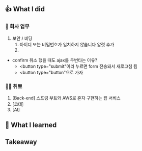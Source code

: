 ## 👍 What I did
### 💸 회사 업무
1. 보안 / 비딩
   1. 아이디 또는 비밀번호가 일치하지 않습니다 알럿 추가
   2. 

- confirm 취소 했을 때도 ajax를 두번타는 이유?
  - <button type="submit"이라 누르면 form 전송돼서 새로고침 됨
  - <button type="button"으로 가자
### 👩‍💻 취뽀
1. [Back-end] 스프링 부트와 AWS로 혼자 구현하는 웹 서비스
2. [코테]
3. [AI]
## 👊 What I learned
## Takeaway
